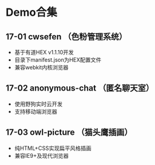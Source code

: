 # Demo合集 

## 17-01 cwsefen （色粉管理系统）
- 基于有道HEX v1.1.10开发
- 目录下manifest.json为HEX配置文件
- 兼容webkit内核浏览器

## 17-02 anonymous-chat （匿名聊天室）
- 使用野狗实时云开发
- 支持移动端浏览器

## 17-03 owl-picture （猫头鹰插画）
- 纯HTML+CSS实现扁平风格插画
- 兼容IE9+及现代浏览器

